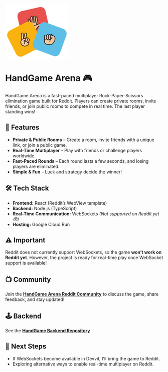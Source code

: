 ![Alt Text](assets/logo.png)


# HandGame Arena 🎮  

HandGame Arena is a fast-paced multiplayer Rock-Paper-Scissors elimination game built for Reddit. Players can create private rooms, invite friends, or join public rooms to compete in real time. The last player standing wins!  

## 🚀 Features  
- **Private & Public Rooms** – Create a room, invite friends with a unique link, or join a public game.  
- **Real-Time Multiplayer** – Play with friends or challenge players worldwide.  
- **Fast-Paced Rounds** – Each round lasts a few seconds, and losing players are eliminated.  
- **Simple & Fun** – Luck and strategy decide the winner!  

## 🛠 Tech Stack  
- **Frontend:** React (Reddit’s WebView template)  
- **Backend:** Node.js (TypeScript)  
- **Real-Time Communication:** WebSockets *(Not supported on Reddit yet 😢)*  
- **Hosting:** Google Cloud Run  

## ⚠️ Important  
Reddit does not currently support WebSockets, so the game **won’t work on Reddit yet**. However, the project is ready for real-time play once WebSocket support is available!  

## 📺 Community  
Join the **[HandGame Arena Reddit Community](https://www.reddit.com/r/handchallenge/)** to discuss the game, share feedback, and stay updated!  

## 🕹️ Backend  
See the **[HandGame Backend Repository](https://github.com/Medmoussaoui/HandGameBackendPublic)**

## 📌 Next Steps  
- If WebSockets become available in Devvit, I'll bring the game to Reddit.  
- Exploring alternative ways to enable real-time multiplayer on Reddit. 
